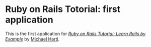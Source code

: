 # Ruby on Rails Totorial: first application

This is the first application for
[*Ruby on Rails Tutorial: Learn Rails by Example*](http://railstutorial.org)
by [Michael Hartl](http://michaelhartl.com).
